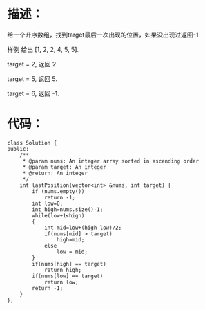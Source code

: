 **描述：**
===
给一个升序数组，找到target最后一次出现的位置，如果没出现过返回-1

样例
给出 [1, 2, 2, 4, 5, 5].

target = 2, 返回 2.

target = 5, 返回 5.

target = 6, 返回 -1.

**代码：**
===
    class Solution {
    public:
        /**
         * @param nums: An integer array sorted in ascending order
         * @param target: An integer
         * @return: An integer
         */
        int lastPosition(vector<int> &nums, int target) {
            if (nums.empty())
                return -1;
            int low=0;
            int high=nums.size()-1;
            while(low+1<high)
            {
                int mid=low+(high-low)/2;
                if(nums[mid] > target)
                    high=mid;
                else
                    low = mid;
            }
            if(nums[high] == target)
                return high;
            if(nums[low] == target)
                return low;
            return -1;
        }
    };
